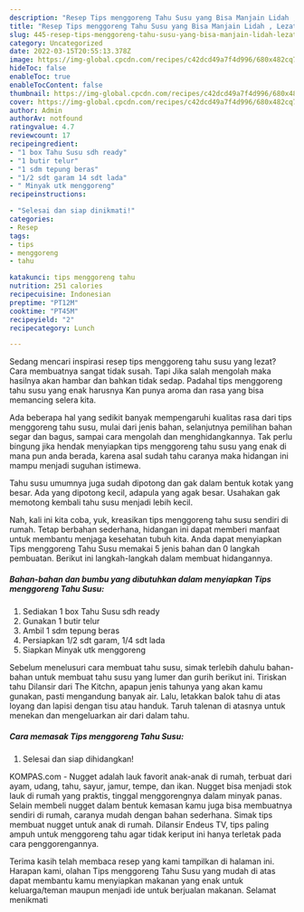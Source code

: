 ```yaml
---
description: "Resep Tips menggoreng Tahu Susu yang Bisa Manjain Lidah , Lezat"
title: "Resep Tips menggoreng Tahu Susu yang Bisa Manjain Lidah , Lezat"
slug: 445-resep-tips-menggoreng-tahu-susu-yang-bisa-manjain-lidah-lezat
category: Uncategorized
date: 2022-03-15T20:55:13.378Z
image: https://img-global.cpcdn.com/recipes/c42dcd49a7f4d996/680x482cq70/tips-menggoreng-tahu-susu-foto-resep-utama.jpg
hideToc: false
enableToc: true
enableTocContent: false
thumbnail: https://img-global.cpcdn.com/recipes/c42dcd49a7f4d996/680x482cq70/tips-menggoreng-tahu-susu-foto-resep-utama.jpg
cover: https://img-global.cpcdn.com/recipes/c42dcd49a7f4d996/680x482cq70/tips-menggoreng-tahu-susu-foto-resep-utama.jpg
author: Admin
authorAv: notfound
ratingvalue: 4.7
reviewcount: 17
recipeingredient:
- "1 box Tahu Susu sdh ready"
- "1 butir telur"
- "1 sdm tepung beras"
- "1/2 sdt garam 14 sdt lada"
- " Minyak utk menggoreng"
recipeinstructions:

- "Selesai dan siap dinikmati!"
categories:
- Resep
tags:
- tips
- menggoreng
- tahu

katakunci: tips menggoreng tahu 
nutrition: 251 calories
recipecuisine: Indonesian
preptime: "PT12M"
cooktime: "PT45M"
recipeyield: "2"
recipecategory: Lunch

---
```



Sedang mencari inspirasi resep tips menggoreng tahu susu yang lezat? Cara membuatnya sangat tidak susah. Tapi Jika salah mengolah maka hasilnya akan hambar dan bahkan tidak sedap. Padahal tips menggoreng tahu susu yang enak harusnya Kan punya aroma dan rasa yang bisa memancing selera kita.


Ada beberapa hal yang sedikit banyak mempengaruhi kualitas rasa dari tips menggoreng tahu susu, mulai dari jenis bahan, selanjutnya pemilihan bahan segar dan bagus, sampai cara mengolah dan menghidangkannya. Tak perlu bingung jika hendak menyiapkan tips menggoreng tahu susu yang enak di mana pun anda berada, karena asal sudah tahu caranya maka hidangan ini mampu menjadi suguhan istimewa.

Tahu susu umumnya juga sudah dipotong dan gak dalam bentuk kotak yang besar. Ada yang dipotong kecil, adapula yang agak besar. Usahakan gak memotong kembali tahu susu menjadi lebih kecil.


Nah, kali ini kita coba, yuk, kreasikan tips menggoreng tahu susu sendiri di rumah. Tetap berbahan sederhana, hidangan ini dapat memberi manfaat untuk membantu menjaga kesehatan tubuh kita. Anda dapat menyiapkan Tips menggoreng Tahu Susu memakai 5 jenis bahan dan 0 langkah pembuatan. Berikut ini langkah-langkah dalam membuat hidangannya.

<!--inarticleads1-->

##### Bahan-bahan dan bumbu yang dibutuhkan dalam menyiapkan Tips menggoreng Tahu Susu:

1. Sediakan 1 box Tahu Susu sdh ready
1. Gunakan 1 butir telur
1. Ambil 1 sdm tepung beras
1. Persiapkan 1/2 sdt garam, 1/4 sdt lada
1. Siapkan  Minyak utk menggoreng


Sebelum menelusuri cara membuat tahu susu, simak terlebih dahulu bahan-bahan untuk membuat tahu susu yang lumer dan gurih berikut ini. Tiriskan tahu Dilansir dari The Kitchn, apapun jenis tahunya yang akan kamu gunakan, pasti mengandung banyak air. Lalu, letakkan balok tahu di atas loyang dan lapisi dengan tisu atau handuk. Taruh talenan di atasnya untuk menekan dan mengeluarkan air dari dalam tahu. 

<!--inarticleads2-->

##### Cara memasak Tips menggoreng Tahu Susu:


1. Selesai dan siap dihidangkan!

KOMPAS.com - Nugget adalah lauk favorit anak-anak di rumah, terbuat dari ayam, udang, tahu, sayur, jamur, tempe, dan ikan. Nugget bisa menjadi stok lauk di rumah yang praktis, tinggal menggorengnya dalam minyak panas. Selain membeli nugget dalam bentuk kemasan kamu juga bisa membuatnya sendiri di rumah, caranya mudah dengan bahan sederhana. Simak tips membuat nugget untuk anak di rumah. Dilansir Endeus TV, tips paling ampuh untuk menggoreng tahu agar tidak keriput ini hanya terletak pada cara penggorengannya. 

Terima kasih telah membaca resep yang kami tampilkan di halaman ini. Harapan kami, olahan Tips menggoreng Tahu Susu yang mudah di atas dapat membantu kamu menyiapkan makanan yang enak untuk keluarga/teman maupun menjadi ide untuk berjualan makanan. Selamat menikmati
